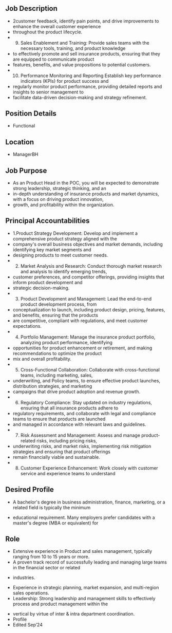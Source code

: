 # 

## Job Description

* 2customer feedback, identify pain points, and drive improvements to enhance the overall customer experience
* throughout the product lifecycle.
* 9. Sales Enablement and Training: Provide sales teams with the necessary tools, training, and product knowledge
* to effectively promote and sell insurance products, ensuring that they are equipped to communicate product
* features, benefits, and value propositions to potential customers.
* 10. Performance Monitoring and Reporting Establish key performance indicators (KPIs) for product success and
* regularly monitor product performance, providing detailed reports and insights to senior management to
* facilitate data-driven decision-making and strategy refinement.

## Position Details

* Functional

## Location

* ManagerBH

## Job Purpose

* As an Product Head in the POC, you will be expected to demonstrate strong leadership, strategic thinking, and an
* in-depth understanding of insurance products and market dynamics, with a focus on driving product innovation,
* growth, and profitability within the organization.

## Principal Accountabilities

* 1.Product Strategy Development: Develop and implement a comprehensive product strategy aligned with the
* company's overall business objectives and market demands, including identifying key market segments and
* designing products to meet customer needs.
* 2. Market Analysis and Research: Conduct thorough market research and analysis to identify emerging trends,
* customer preferences, and competitor offerings, providing insights that inform product development and
* strategic decision-making.
* 3. Product Development and Management: Lead the end-to-end product development process, from
* conceptualization to launch, including product design, pricing, features, and benefits, ensuring that the products
* are competitive, compliant with regulations, and meet customer expectations.
* 4. Portfolio Management: Manage the insurance product portfolio, analyzing product performance, identifying
* opportunities for product enhancement or retirement, and making recommendations to optimize the product
* mix and overall profitability.
* 5. Cross-Functional Collaboration: Collaborate with cross-functional teams, including marketing, sales,
* underwriting, and Policy teams, to ensure effective product launches, distribution strategies, and marketing
* campaigns that drive product adoption and revenue growth.
* 6. Regulatory Compliance: Stay updated on industry regulations, ensuring that all insurance products adhere to
* regulatory requirements, and collaborate with legal and compliance teams to ensure that products are launched
* and managed in accordance with relevant laws and guidelines.
* 7. Risk Assessment and Management: Assess and manage product-related risks, including pricing risks,
* underwriting risks, and market risks, implementing risk mitigation strategies and ensuring that product offerings
* remain financially viable and sustainable.
* 8. Customer Experience Enhancement:  Work closely with customer service and experience teams to understand

## Desired Profile

- A bachelor's degree in business administration, finance, marketing, or a related field is typically the minimum
* educational requirement. Many employers prefer candidates with a master's degree (MBA or equivalent) for

## Role

- Extensive experience in Product and sales management, typically ranging from 10 to 15 years or more.
- A proven track record of successfully leading and managing large teams in the financial sector or related
* industries.
- Experience in strategic planning, market expansion, and multi-region sales operations.
- Leadership: Strong leadership and management skills to effectively process and product management within the
* vertical by virtue of inter & intra department coordination.
* Profile
* Edited Sep’24
